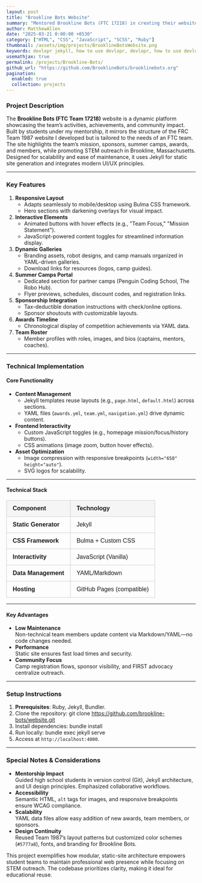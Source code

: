 ```yaml
---
layout: post
title: "Brookline Bots Website"
summary: "Mentored Brookline Bots (FTC 17218) in creating their website at brooklinebots.org"
author: MatthewAllen
date: "2025-03-21 0:00:00 +0530"
category: ["HTML", "CSS", "JavaScript", "SCSS", "Ruby"]
thumbnail: /assets/img/projects/BrooklineBotsWebsite.png
keywords: devlopr jekyll, how to use devlopr, devlopr, how to use devlopr-jekyll, devlopr-jekyll tutorial,best jekyll themes, multi languages and tags
usemathjax: true
permalink: /projects/Brookline-Bots/
github_url: "https://github.com/BrooklineBots/brooklinebots.org"
pagination:
  enabled: true
  collection: projects
---
```


### Project Description

The **Brookline Bots (FTC Team 17218)** website is a dynamic platform showcasing the team’s activities, achievements, and community impact. Built by students under my mentorship, it mirrors the structure of the FRC Team 1987 website I developed but is tailored to the needs of an FTC team. The site highlights the team’s mission, sponsors, summer camps, awards, and members, while promoting STEM outreach in Brookline, Massachusetts. Designed for scalability and ease of maintenance, it uses Jekyll for static site generation and integrates modern UI/UX principles.

---

### Key Features

1. **Responsive Layout**
   - Adapts seamlessly to mobile/desktop using Bulma CSS framework.
   - Hero sections with darkening overlays for visual impact.
2. **Interactive Elements**
   - Animated buttons with hover effects (e.g., "Team Focus," "Mission Statement").
   - JavaScript-powered content toggles for streamlined information display.
3. **Dynamic Galleries**
   - Branding assets, robot designs, and camp manuals organized in YAML-driven galleries.
   - Download links for resources (logos, camp guides).
4. **Summer Camps Portal**
   - Dedicated section for partner camps (Penguin Coding School, The Robo Hub).
   - Flyer previews, schedules, discount codes, and registration links.
5. **Sponsorship Integration**
   - Tax-deductible donation instructions with check/online options.
   - Sponsor shoutouts with customizable layouts.
6. **Awards Timeline**
   - Chronological display of competition achievements via YAML data.
7. **Team Roster**
   - Member profiles with roles, images, and bios (captains, mentors, coaches).

---

### Technical Implementation

#### Core Functionality

- **Content Management**
  - Jekyll templates reuse layouts (e.g., `page.html`, `default.html`) across sections.
  - YAML files (`awards.yml`, `team.yml`, `navigation.yml`) drive dynamic content.
- **Frontend Interactivity**
  - Custom JavaScript toggles (e.g., homepage mission/focus/history buttons).
  - CSS animations (image zoom, button hover effects).
- **Asset Optimization**
  - Image compression with responsive breakpoints (`width="650" height="auto"`).
  - SVG logos for scalability.

---

#### Technical Stack

<table style="border-collapse: collapse; width: 100%; font-family: Arial, sans-serif; font-size: 16px;">
  <thead>
    <tr style="background-color: #f5f5f5;">
      <th style="border: 1px solid #ccc; padding: 12px 16px; text-align: left;">Component</th>
      <th style="border: 1px solid #ccc; padding: 12px 16px; text-align: left;">Technology</th>
    </tr>
  </thead>
  <tbody>
    <tr>
      <td style="border: 1px solid #ccc; padding: 12px 16px;"><strong>Static Generator</strong></td>
      <td style="border: 1px solid #ccc; padding: 12px 16px;">Jekyll</td>
    </tr>
    <tr>
      <td style="border: 1px solid #ccc; padding: 12px 16px;"><strong>CSS Framework</strong></td>
      <td style="border: 1px solid #ccc; padding: 12px 16px;">Bulma + Custom CSS</td>
    </tr>
    <tr>
      <td style="border: 1px solid #ccc; padding: 12px 16px;"><strong>Interactivity</strong></td>
      <td style="border: 1px solid #ccc; padding: 12px 16px;">JavaScript (Vanilla)</td>
    </tr>
    <tr>
      <td style="border: 1px solid #ccc; padding: 12px 16px;"><strong>Data Management</strong></td>
      <td style="border: 1px solid #ccc; padding: 12px 16px;">YAML/Markdown</td>
    </tr>
    <tr>
      <td style="border: 1px solid #ccc; padding: 12px 16px;"><strong>Hosting</strong></td>
      <td style="border: 1px solid #ccc; padding: 12px 16px;">GitHub Pages (compatible)</td>
    </tr>
  </tbody>
</table>

---

#### Key Advantages

- **Low Maintenance**  
  Non-technical team members update content via Markdown/YAML—no code changes needed.
- **Performance**  
  Static site ensures fast load times and security.
- **Community Focus**  
  Camp registration flows, sponsor visibility, and FIRST advocacy centralize outreach.

---

### Setup Instructions

1. **Prerequisites**: Ruby, Jekyll, Bundler.
2. Clone the repository:
   git clone https://github.com/brookline-bots/website.git
3. Install dependencies:
   bundle install
4. Run locally:
   bundle exec jekyll serve
5. Access at `http://localhost:4000`.

---

### Special Notes & Considerations

- **Mentorship Impact**  
  Guided high school students in version control (Git), Jekyll architecture, and UI design principles. Emphasized collaborative workflows.
- **Accessibility**  
  Semantic HTML, `alt` tags for images, and responsive breakpoints ensure WCAG compliance.
- **Scalability**  
  YAML data files allow easy addition of new awards, team members, or sponsors.
- **Design Continuity**  
  Reused Team 1987’s layout patterns but customized color schemes (`#5777a8`), fonts, and branding for Brookline Bots.

This project exemplifies how modular, static-site architecture empowers student teams to maintain professional web presence while focusing on STEM outreach. The codebase prioritizes clarity, making it ideal for educational reuse.
